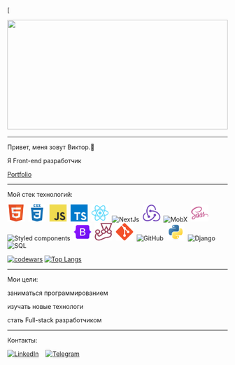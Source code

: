 [<div align="center">
  <img src="https://media.giphy.com/media/dWesBcTLavkZuG35MI/giphy.gif" width="100%" height="250" object-fit='cover' />
</div>

---

Привет, меня зовут Виктор.👋    

Я Front-end разработчик  

<a href='http://viktorchizh.github.io/portfolio/'> Portfolio </a>

---

Мой стек технологий:

<div>
  <img src="https://github.com/devicons/devicon/blob/master/icons/html5/html5-original.svg" title="HTML5" alt="HTML5" width="40" height="40"/>&nbsp;
  <img src="https://github.com/devicons/devicon/blob/master/icons/css3/css3-plain-wordmark.svg"  title="CSS3" alt="CSS3" width="40" height="40"/>&nbsp;
  <img src="https://github.com/devicons/devicon/blob/master/icons/javascript/javascript-original.svg" title="JavaScript" alt="JavaScript" width="40" height="40"/>&nbsp;
  <img src="https://github.com/devicons/devicon/blob/master/icons/typescript/typescript-plain.svg" title="TypeScript" alt="TypeScript" width="40" height="40"/>&nbsp;
  <img src="https://github.com/devicons/devicon/blob/master/icons/react/react-original.svg" title="React" alt="React" width="40" height="40"/>&nbsp;
  <img src="https://img.icons8.com/?size=64&id=AU6Wc7r56Fxz&format=png&color=1A6DFF,C822FF" title="NextJs" alt="NextJs" width="40" height="40"/>&nbsp;
  <img src="https://github.com/devicons/devicon/blob/master/icons/redux/redux-original.svg" title="Redux" alt="Redux " width="40" height="40"/>&nbsp;
  <img src="https://mobx.js.org/img/mobx.png" title="MobX" alt="MobX" width="40" height="40"/>&nbsp;
  <img src="https://github.com/devicons/devicon/blob/master/icons/sass/sass-original.svg" title="SASS" alt="SASS" width="40" height="40"/>&nbsp;
  <img src="https://avatars.githubusercontent.com/u/20658825?s=48&v=4" title="Styled components" alt="Styled components" width="40" height="40"/>&nbsp;
  <img src="https://github.com/devicons/devicon/blob/master/icons/bootstrap/bootstrap-original.svg" title="Bootstrap" alt="Bootstrap" width="40" height="40"/>&nbsp;
  <img src="https://github.com/devicons/devicon/blob/master/icons/jest/jest-plain.svg" title="Jest" alt="Jest" width="40" height="40"/>&nbsp;
  <img src="https://github.com/devicons/devicon/blob/master/icons/git/git-original.svg" title="Git" alt="Git" width="40" height="40"/>&nbsp;
  <img src="https://upload.wikimedia.org/wikipedia/commons/thumb/c/c2/GitHub_Invertocat_Logo.svg/300px-GitHub_Invertocat_Logo.svg.png" title="GitHub" alt="GitHub" width="40" height="40"/>&nbsp;
  <img src="https://github.com/devicons/devicon/blob/master/icons/python/python-original.svg" title="Python" alt="Python" width="40" height="40"/>&nbsp;
  <img src="https://avatars.githubusercontent.com/u/27804?s=48&v=4" title="Django" alt="Django" width="40" height="40"/>&nbsp;
  <img src="https://upload.wikimedia.org/wikipedia/commons/6/6f/Sql_database_shortcut_icon.png" title="SQL" alt="SQL" width="40" height="40"/>&nbsp;
<!--   <img src="https://upload.wikimedia.org/wikipedia/commons/thumb/9/9a/Visual_Studio_Code_1.35_icon.svg/120px-Visual_Studio_Code_1.35_icon.svg.png" title="VScode" alt="VScode" width="40" height="40"/>&nbsp; -->
<!--   <img src="https://upload.wikimedia.org/wikipedia/commons/thumb/c/c0/WebStorm_Icon.svg/120px-WebStorm_Icon.svg.png" title="VScode" alt="VScode" width="40" height="40"/>&nbsp; -->
</div>

[![codewars](https://www.codewars.com/users/username/badges/large)](https://www.codewars.com/users/ViktorChizh)    [![Top Langs](https://github-readme-stats.vercel.app/api/top-langs/?username=anuraghazra&layout=compact)](https://github.com/anuraghazra/github-readme-stats)

---

<div>
  <div>
    Мои цели: 

  заниматься программированием 
  
  изучать новые технологи 
  
  стать Full-stack разработчиком  
  </div>
    
  

</div>

---

Контакты:
<div>
<a href="https://www.linkedin.com/in/ViktorChizh/"><img width="125" src="https://img.shields.io/badge/LinkedIn-blue?style=for-the-badge&logo=linkedin&logoColor=white" alt="LinkedIn"/></a>&nbsp;&nbsp;&nbsp;
<a href="https://t.me/ViktorChizh"><img width="125" src="https://img.shields.io/badge/Telegram-blue?style=for-the-badge&logo=telegram&logoColor=white" alt="Telegram"/></a>
</div>


